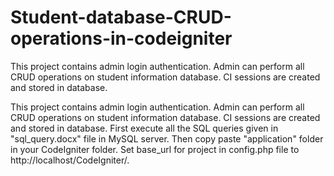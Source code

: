 # Student-database-CRUD-operations-in-codeigniter
This project contains admin login authentication. Admin can perform all CRUD operations on student information database. CI sessions are created and stored in database.

This project contains admin login authentication. Admin can perform all CRUD operations on student information database.
CI sessions are created and stored in database.
First execute all the SQL queries given in "sql_query.docx" file in MySQL server.
Then copy paste "application" folder in your CodeIgniter folder.
Set base_url for project in config.php file to http://localhost/CodeIgniter/.

